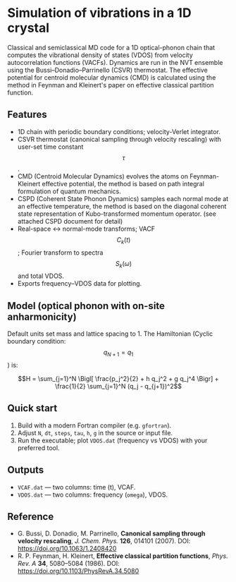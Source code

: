 # Simulation of vibrations in a 1D crystal

Classical and semiclassical MD code for a 1D optical-phonon chain that computes the vibrational density of states (VDOS) from velocity autocorrelation functions (VACFs). Dynamics are run in the NVT ensemble using the Bussi–Donadio–Parrinello (CSVR) thermostat. The effective potential for centroid molecular dynamics (CMD) is calculated using the method in Feynman and Kleinert's paper on effective classical partition function.

## Features
- 1D chain with periodic boundary conditions; velocity-Verlet integrator.
- CSVR thermostat (canonical sampling through velocity rescaling) with user-set time constant $$\tau$$.
- CMD (Centroid Molecular Dynamics) evolves the atoms on Feynman-Kleinert effective potential, the method is based on path integral formulation of quantum mechanics.
- CSPD (Coherent State Phonon Dynamics) samples each normal mode at an effective temperature, the method is based on the diagonal coherent state representation of Kubo-transformed momentum operator. (see attached CSPD document for detail)
- Real-space <-> normal-mode transforms; VACF $$C_k(t)$$; Fourier transform to spectra $$S_k(\omega)$$ and total VDOS.
- Exports frequency–VDOS data for plotting.

## Model (optical phonon with on-site anharmonicity)
Default units set mass and lattice spacing to 1. The Hamiltonian (Cyclic boundary condition: $$q_{N+1} = q_1$$) is:

$$H = \sum_{j=1}^N \Bigl[ \frac{p_j^2}{2} + h q_j^2 + g q_j^4 \Bigr] + \frac{1}{2} \sum_{j=1}^N (q_j - q_{j+1})^2$$

## Quick start
1. Build with a modern Fortran compiler (e.g. `gfortran`).
2. Adjust `N`, `dt`, `steps`, `tau`, `h`, `g` in the source or input file.
3. Run the executable; plot `VDOS.dat` (frequency vs VDOS) with your preferred tool.

## Outputs
- `VCAF.dat` — two columns: time (t), VCAF.
- `VDOS.dat` — two columns: frequency (`omega`), VDOS.

## Reference
- G. Bussi, D. Donadio, M. Parrinello, **Canonical sampling through velocity rescaling**, *J. Chem. Phys.* **126**, 014101 (2007). DOI: https://doi.org/10.1063/1.2408420
- R. P. Feynman, H. Kleinert, **Effective classical partition functions**, *Phys. Rev. A* **34**, 5080–5084 (1986). DOI: https://doi.org/10.1103/PhysRevA.34.5080
